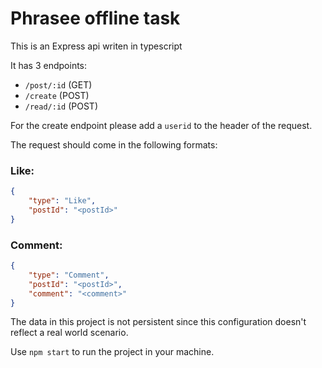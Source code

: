 # Phrasee offline task

This is an Express api writen in typescript

It has 3 endpoints:
 - `/post/:id` (GET)
 - `/create` (POST)
 - `/read/:id` (POST)

For the create endpoint please add a `userid` to the header of the request.

The request should come in the following formats:

### **Like:**
```json
{
	"type": "Like",
	"postId": "<postId>"
}
```

### **Comment:**
```json
{
	"type": "Comment",
	"postId": "<postId>",
    "comment": "<comment>"
}
```

The data in this project is not persistent since this configuration doesn't reflect a real world scenario.

Use `npm start` to run the project in your machine.
